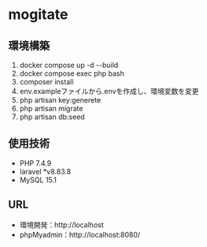 # mogitate

## 環境構築
1. docker compose up -d --build
2. docker compose exec php bash
3. composer install
4. env.exampleファイルから.envを作成し、環境変数を変更
5. php artisan key:generete
6. php artisan migrate
7. php artisan db:seed

## 使用技術
- PHP 7.4.9
- laravel *v8.83.8
- MySQL 15.1

## URL
- 環境開発：http://localhost
- phpMyadmin：http://localhost:8080/
